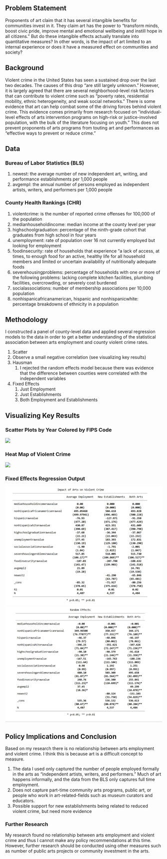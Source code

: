
## Problem Statement 

Proponents of art claim that it has several intangible benefits for communities invest in it. They claim art has the power to “transform minds, boost civic pride, improve mental and emotional wellbeing and instill hope in all citizens.”  But do these intangible effects actually translate into quantitative measures? In other words, is the impact of art limited to an internal experience or does it have a measured effect on communities and society? 


## Background 

Violent crime in the United States has seen a sustained drop over the last two decades.  The causes of this drop “are still largely unknown.”  However, it is largely agreed that there are several neighborhood-level risk factors that can contribute to violent crime such as “poverty rates, residential mobility, ethnic heterogeneity, and weak social networks.”  There is some evidence that art can help combat some of the driving forces behind violent crime. This evidence comes primarily from research focused on “individual-level effects of arts intervention programs on high-risk or justice-involved population, with the bulk of the literature focusing on youth.”  This does not prevent proponents of arts programs from touting art and performances as “effective ways to prevent or reduce crime.”   


## Data 
### Bureau of Labor Statistics (BLS)
1. newest: the average number of new independent art, writing, and performance establishments per 1,000 people 
1. avgempl: the annual number of persons employed as independent artists, writers, and performers per 1,000 people
### County Health Rankings (CHR)
1. violentcrime: is the number of reported crime offenses for 100,000 of the population
1. medianhouseholdincome: median income at the county level per year
1. highschoolgraduation: percentage of the ninth-grade cohort that graduates from high school in four years
1. unemployment: rate of population over 16 not currently employed but looking for employment
1. foodinsecurity: rate of households that experience “a lack of access, at times, to enough food for an active, healthy life for all household members and limited or uncertain availability of nutritionally adequate foods
1. severehousingproblems: percentage of households with one or more of the following problems: lacking complete kitchen facilities, plumbing facilities, overcrowding, or severely cost burdened
1. socialassociations: number of membership associations per 10,000 population
1. nonhispanicafricanamerican, hispanic and nonhispanicwhite: percentage breakdowns of ethnicity in a population
## Methodology 

I constructed a panel of county-level data and applied several regression models to the data in order to get a better understanding of the statistical association between arts employment and county violent crime rates. 

1. Scatter
  1. Observe a small negative correlation (see visualizing key results) 
1. Hausman 
    1. I rejected the random effects model because there was evidence that the difference between counties were correlated with the independent variables 
1. Fixed Effects 
    1. Just Employment
    1. Just Establishments 
    1. Both Employment and Establishments 

## Visualizing Key Results 

### Scatter Plots by Year Colored by FIPS Code 

<div class='tableauPlaceholder' id='viz1606085792972' style='position: relative'><noscript><a href='#'><img alt=' ' src='https:&#47;&#47;public.tableau.com&#47;static&#47;images&#47;Da&#47;DataVisualization_16058059422160&#47;Dashboard1&#47;1_rss.png' style='border: none' /></a></noscript><object class='tableauViz'  style='display:none;'><param name='host_url' value='https%3A%2F%2Fpublic.tableau.com%2F' /> <param name='embed_code_version' value='3' /> <param name='site_root' value='' /><param name='name' value='DataVisualization_16058059422160&#47;Dashboard1' /><param name='tabs' value='no' /><param name='toolbar' value='yes' /><param name='static_image' value='https:&#47;&#47;public.tableau.com&#47;static&#47;images&#47;Da&#47;DataVisualization_16058059422160&#47;Dashboard1&#47;1.png' /> <param name='animate_transition' value='yes' /><param name='display_static_image' value='yes' /><param name='display_spinner' value='yes' /><param name='display_overlay' value='yes' /><param name='display_count' value='yes' /><param name='language' value='en' /></object></div>              



<script type='text/javascript'>                    var divElement = document.getElementById('viz1606085792972');                    var vizElement = divElement.getElementsByTagName('object')[0];                    if ( divElement.offsetWidth > 800 ) { vizElement.style.minWidth='420px';vizElement.style.maxWidth='650px';vizElement.style.width='100%';vizElement.style.minHeight='587px';vizElement.style.maxHeight='887px';vizElement.style.height=(divElement.offsetWidth*0.75)+'px';} else if ( divElement.offsetWidth > 500 ) { vizElement.style.minWidth='420px';vizElement.style.maxWidth='650px';vizElement.style.width='100%';vizElement.style.minHeight='587px';vizElement.style.maxHeight='887px';vizElement.style.height=(divElement.offsetWidth*0.75)+'px';} else { vizElement.style.width='100%';vizElement.style.height='777px';}                     var scriptElement = document.createElement('script');                    scriptElement.src = 'https://public.tableau.com/javascripts/api/viz_v1.js';                    vizElement.parentNode.insertBefore(scriptElement, vizElement);                </script>


### Heat Map of Violent Crime 


<div class='tableauPlaceholder' id='viz1606085814070' style='position: relative'><noscript><a href='#'><img alt=' ' src='https:&#47;&#47;public.tableau.com&#47;static&#47;images&#47;Da&#47;DataVisualization2_16058063879810&#47;Dashboard2&#47;1_rss.png' style='border: none' /></a></noscript><object class='tableauViz'  style='display:none;'><param name='host_url' value='https%3A%2F%2Fpublic.tableau.com%2F' /> <param name='embed_code_version' value='3' /> <param name='site_root' value='' /><param name='name' value='DataVisualization2_16058063879810&#47;Dashboard2' /><param name='tabs' value='no' /><param name='toolbar' value='yes' /><param name='static_image' value='https:&#47;&#47;public.tableau.com&#47;static&#47;images&#47;Da&#47;DataVisualization2_16058063879810&#47;Dashboard2&#47;1.png' /> <param name='animate_transition' value='yes' /><param name='display_static_image' value='yes' /><param name='display_spinner' value='yes' /><param name='display_overlay' value='yes' /><param name='display_count' value='yes' /><param name='language' value='en' /></object></div>             


<script type='text/javascript'>                    var divElement = document.getElementById('viz1606085814070');                    var vizElement = divElement.getElementsByTagName('object')[0];                    if ( divElement.offsetWidth > 800 ) { vizElement.style.minWidth='420px';vizElement.style.maxWidth='650px';vizElement.style.width='100%';vizElement.style.minHeight='587px';vizElement.style.maxHeight='887px';vizElement.style.height=(divElement.offsetWidth*0.75)+'px';} else if ( divElement.offsetWidth > 500 ) { vizElement.style.minWidth='420px';vizElement.style.maxWidth='650px';vizElement.style.width='100%';vizElement.style.minHeight='587px';vizElement.style.maxHeight='887px';vizElement.style.height=(divElement.offsetWidth*0.75)+'px';} else { vizElement.style.width='100%';vizElement.style.height='877px';}                     var scriptElement = document.createElement('script');                    scriptElement.src = 'https://public.tableau.com/javascripts/api/viz_v1.js';                    vizElement.parentNode.insertBefore(scriptElement, vizElement);                </script>

### Fixed Effects Regression Output 
![Fixed Effects](https://github.com/kek-art/Econ_project-/blob/main/Fixed%20Effects%20.jpg) 
![Random Effects](https://github.com/kek-art/Econ_project-/blob/main/Random%20Effects%20.jpg) 

## Policy Implications and Conclusion 

Based on my research there is no relationship between arts employment and violent crime. I think this is because art is a difficult concept to measure. 
1. The data I used only captured the number of people employed formally in the arts as “independent artists, writers, and performers.” Much of art happens informally, and the data from the BLS only captures full time employment. 
2. Does not capture part-time community arts programs, public art, or people who work in art-related-fields such as museum curators and educators.
3. Possible support for new establishments being related to reduced violent crime, but need more evidence 
### Further Research 
My research found no relationship between arts employment and violent crime and thus I cannot make any policy recommendations at this time. However, further research should be conducted using other measures such as number of public arts projects or community investment in the arts. 
